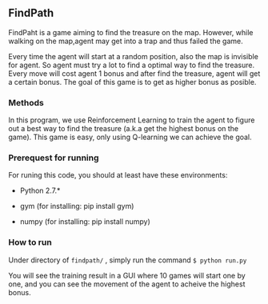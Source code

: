 ## FindPath

FindPaht is a game aiming to find the treasure on the map. However, while walking on the map,agent may get into a trap and thus failed the game.

Every time the agent will start at a random position, also the map is invisible for agent. So agent must try a lot to find a optimal way to find the treasure. Every move will cost agent 1 bonus and after find the treasure, agent will get a certain bonus. The goal of this game is to get as higher bonus as posible.

### Methods

In this program, we use Reinforcement Learning to train the agent to figure out a best way to find the treasure (a.k.a get the highest bonus on the game). This game is easy, only using Q-learning we can achieve the goal.


### Prerequest for running

For runing this code, you should at least have these environments:

* Python 2.7.*

* gym (for installing: pip install gym)

* numpy (for installing: pip install numpy)

### How to run

Under directory of `findpath/` , simply run the command `$ python run.py`

You will see the training result in a GUI where 10 games will start one by one, and you can see the movement of the agent to acheive the highest bonus.

